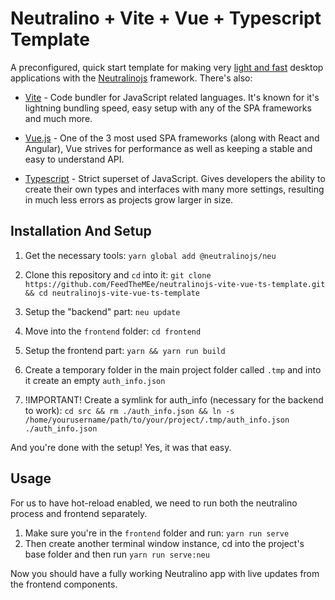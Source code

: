 # Neutralino + Vite + Vue + Typescript Template
A preconfigured, quick start template for making very [light and fast](https://github.com/Elanis/web-to-desktop-framework-comparison) desktop applications with the [Neutralinojs](https://neutralino.js.org/) framework. There's also:
- [Vite](https://vitejs.dev/) - Code bundler for JavaScript related languages. It's known for it's lightning bundling speed, easy setup with any of the SPA frameworks and much more.

- [Vue.js](https://vuejs.org/) - One of the 3 most used SPA frameworks (along with React and Angular), Vue strives for performance as well as keeping a stable and easy to understand API.

- [Typescript](https://www.typescriptlang.org/) - Strict superset of JavaScript. Gives developers the ability to create their own types and interfaces with many more settings, resulting in much less errors as projects grow larger in size.


## Installation And Setup
1. Get the necessary tools: `yarn global add @neutralinojs/neu`

2. Clone this repository and `cd` into it: `git clone https://github.com/FeedTheMEe/neutralinojs-vite-vue-ts-template.git && cd neutralinojs-vite-vue-ts-template`

3. Setup the "backend" part: `neu update`

4. Move into the `frontend` folder: `cd frontend`

5. Setup the frontend part: `yarn && yarn run build`

6. Create a temporary folder in the main project folder called `.tmp` and into it create an empty `auth_info.json`

7. !IMPORTANT! Create a symlink for auth_info (necessary for the backend to work): `cd src && rm ./auth_info.json && ln -s /home/yourusername/path/to/your/project/.tmp/auth_info.json ./auth_info.json`

And you're done with the setup! Yes, it was that easy.


## Usage
For us to have hot-reload enabled, we need to run both the neutralino process and frontend separately.

1. Make sure you're in the `frontend` folder and run: `yarn run serve`
2. Then create another terminal window instance, cd into the project's base folder and then run `yarn run serve:neu`

Now you should have a fully working Neutralino app with live updates from the frontend components.
